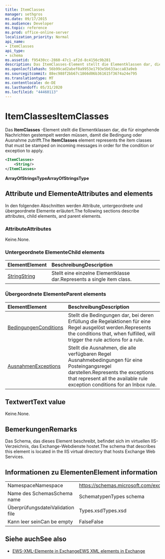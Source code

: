 ```yaml
---
title: ItemClasses
manager: sethgros
ms.date: 09/17/2015
ms.audience: Developer
ms.topic: reference
ms.prod: office-online-server
localization_priority: Normal
api_name:
- ItemClasses
api_type:
- schema
ms.assetid: f95430cc-2860-47c1-af2d-8c4156c9b281
description: Das ItemClasses-Element stellt die Elementklassen dar, die für eingehende Nachrichten gestempelt werden müssen, damit die Bedingung oder Ausnahme zutrifft.
ms.openlocfilehash: 56b99cad2abef0a9953e1793e5b633acca83a9eb
ms.sourcegitcommit: 88ec988f2bb67c1866d06b361615f3674a24e795
ms.translationtype: MT
ms.contentlocale: de-DE
ms.lasthandoff: 05/31/2020
ms.locfileid: "44460113"
---
```

# <a name="itemclasses"></a><span data-ttu-id="dc396-103">ItemClasses</span><span class="sxs-lookup"><span data-stu-id="dc396-103">ItemClasses</span></span>

<span data-ttu-id="dc396-104">Das **ItemClasses** -Element stellt die Elementklassen dar, die für eingehende Nachrichten gestempelt werden müssen, damit die Bedingung oder Ausnahme zutrifft.</span><span class="sxs-lookup"><span data-stu-id="dc396-104">The **ItemClasses** element represents the item classes that must be stamped on incoming messages in order for the condition or exception to apply.</span></span> 
  
```XML
<ItemClasses>
    <String/>
</ItemClasses>
```

 <span data-ttu-id="dc396-105">**ArrayOfStringsType**</span><span class="sxs-lookup"><span data-stu-id="dc396-105">**ArrayOfStringsType**</span></span>
## <a name="attributes-and-elements"></a><span data-ttu-id="dc396-106">Attribute und Elemente</span><span class="sxs-lookup"><span data-stu-id="dc396-106">Attributes and elements</span></span>

<span data-ttu-id="dc396-107">In den folgenden Abschnitten werden Attribute, untergeordnete und übergeordnete Elemente erläutert.</span><span class="sxs-lookup"><span data-stu-id="dc396-107">The following sections describe attributes, child elements, and parent elements.</span></span>
  
### <a name="attributes"></a><span data-ttu-id="dc396-108">Attribute</span><span class="sxs-lookup"><span data-stu-id="dc396-108">Attributes</span></span>

<span data-ttu-id="dc396-109">Keine.</span><span class="sxs-lookup"><span data-stu-id="dc396-109">None.</span></span>
  
### <a name="child-elements"></a><span data-ttu-id="dc396-110">Untergeordnete Elemente</span><span class="sxs-lookup"><span data-stu-id="dc396-110">Child elements</span></span>

|<span data-ttu-id="dc396-111">**Element**</span><span class="sxs-lookup"><span data-stu-id="dc396-111">**Element**</span></span>|<span data-ttu-id="dc396-112">**Beschreibung**</span><span class="sxs-lookup"><span data-stu-id="dc396-112">**Description**</span></span>|
|:-----|:-----|
|[<span data-ttu-id="dc396-113">String</span><span class="sxs-lookup"><span data-stu-id="dc396-113">String</span></span>](string.md) <br/> |<span data-ttu-id="dc396-114">Stellt eine einzelne Elementklasse dar.</span><span class="sxs-lookup"><span data-stu-id="dc396-114">Represents a single item class.</span></span>  <br/> |
   
### <a name="parent-elements"></a><span data-ttu-id="dc396-115">Übergeordnete Elemente</span><span class="sxs-lookup"><span data-stu-id="dc396-115">Parent elements</span></span>

|<span data-ttu-id="dc396-116">**Element**</span><span class="sxs-lookup"><span data-stu-id="dc396-116">**Element**</span></span>|<span data-ttu-id="dc396-117">**Beschreibung**</span><span class="sxs-lookup"><span data-stu-id="dc396-117">**Description**</span></span>|
|:-----|:-----|
|[<span data-ttu-id="dc396-118">Bedingungen</span><span class="sxs-lookup"><span data-stu-id="dc396-118">Conditions</span></span>](conditions.md) <br/> |<span data-ttu-id="dc396-119">Stellt die Bedingungen dar, bei deren Erfüllung die Regelaktionen für eine Regel ausgelöst werden.</span><span class="sxs-lookup"><span data-stu-id="dc396-119">Represents the conditions that, when fulfilled, will trigger the rule actions for a rule.</span></span>  <br/> |
|[<span data-ttu-id="dc396-120">Ausnahmen</span><span class="sxs-lookup"><span data-stu-id="dc396-120">Exceptions</span></span>](exceptions.md) <br/> |<span data-ttu-id="dc396-121">Stellt die Ausnahmen, die alle verfügbaren Regel Ausnahmebedingungen für eine Posteingangsregel darstellen.</span><span class="sxs-lookup"><span data-stu-id="dc396-121">Represents the exceptions that represent all the available rule exception conditions for an Inbox rule.</span></span>  <br/> |
   
## <a name="text-value"></a><span data-ttu-id="dc396-122">Textwert</span><span class="sxs-lookup"><span data-stu-id="dc396-122">Text value</span></span>

<span data-ttu-id="dc396-123">Keine.</span><span class="sxs-lookup"><span data-stu-id="dc396-123">None.</span></span>
  
## <a name="remarks"></a><span data-ttu-id="dc396-124">Bemerkungen</span><span class="sxs-lookup"><span data-stu-id="dc396-124">Remarks</span></span>

<span data-ttu-id="dc396-125">Das Schema, das dieses Element beschreibt, befindet sich im virtuellen IIS-Verzeichnis, das Exchange-Webdienste hostet.</span><span class="sxs-lookup"><span data-stu-id="dc396-125">The schema that describes this element is located in the IIS virtual directory that hosts Exchange Web Services.</span></span>
  
## <a name="element-information"></a><span data-ttu-id="dc396-126">Informationen zu Elementen</span><span class="sxs-lookup"><span data-stu-id="dc396-126">Element information</span></span>

|||
|:-----|:-----|
|<span data-ttu-id="dc396-127">Namespace</span><span class="sxs-lookup"><span data-stu-id="dc396-127">Namespace</span></span>  <br/> |https://schemas.microsoft.com/exchange/services/2006/types  <br/> |
|<span data-ttu-id="dc396-128">Name des Schemas</span><span class="sxs-lookup"><span data-stu-id="dc396-128">Schema name</span></span>  <br/> |<span data-ttu-id="dc396-129">Schematypen</span><span class="sxs-lookup"><span data-stu-id="dc396-129">Types schema</span></span>  <br/> |
|<span data-ttu-id="dc396-130">Überprüfungsdatei</span><span class="sxs-lookup"><span data-stu-id="dc396-130">Validation file</span></span>  <br/> |<span data-ttu-id="dc396-131">Types.xsd</span><span class="sxs-lookup"><span data-stu-id="dc396-131">Types.xsd</span></span>  <br/> |
|<span data-ttu-id="dc396-132">Kann leer sein</span><span class="sxs-lookup"><span data-stu-id="dc396-132">Can be empty</span></span>  <br/> |<span data-ttu-id="dc396-133">False</span><span class="sxs-lookup"><span data-stu-id="dc396-133">False</span></span>  <br/> |
   
## <a name="see-also"></a><span data-ttu-id="dc396-134">Siehe auch</span><span class="sxs-lookup"><span data-stu-id="dc396-134">See also</span></span>



- [<span data-ttu-id="dc396-135">EWS-XML-Elemente in Exchange</span><span class="sxs-lookup"><span data-stu-id="dc396-135">EWS XML elements in Exchange</span></span>](ews-xml-elements-in-exchange.md)

